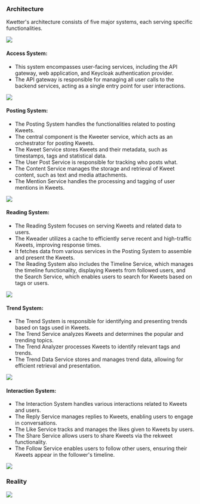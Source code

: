 ### Architecture

Kwetter's architecture consists of five major systems, each serving specific functionalities.

![](embed:SystemLandscape)

#### Access System:
- This system encompasses user-facing services, including the API gateway, web application, and Keycloak
   authentication provider.
- The API gateway is responsible for managing all user calls to the backend services, acting as a single entry point
for user interactions.

![](embed:AccessServices)

#### Posting System:
- The Posting System handles the functionalities related to posting Kweets.
- The central component is the Kweeter service, which acts as an orchestrator for posting Kweets.
- The Kweet Service stores Kweets and their metadata, such as timestamps, tags and statistical data.
- The User Post Service is responsible for tracking who posts what.
- The Content Service manages the storage and retrieval of Kweet content, such as text and media attachments.
- The Mention Service handles the processing and tagging of user mentions in Kweets.

![](embed:PostingServices)

#### Reading System:
- The Reading System focuses on serving Kweets and related data to users.
- The Kweader utilizes a cache to efficiently serve recent and high-traffic Kweets, improving response times.
- It fetches data from various services in the Posting System to assemble and present the Kweets.
- The Reading System also includes the Timeline Service, which manages the timeline functionality, displaying Kweets
from followed users, and the Search Service, which enables users to search for Kweets based on tags or users.

![](embed:ReaderServices)

#### Trend System:
- The Trend System is responsible for identifying and presenting trends based on tags used in Kweets.
- The Trend Service analyzes Kweets and determines the popular and trending topics.
- The Trend Analyzer processes Kweets to identify relevant tags and trends.
- The Trend Data Service stores and manages trend data, allowing for efficient retrieval and presentation.

![](embed:TrendServices)

#### Interaction System:
- The Interaction System handles various interactions related to Kweets and users.
- The Reply Service manages replies to Kweets, enabling users to engage in conversations.
- The Like Service tracks and manages the likes given to Kweets by users.
- The Share Service allows users to share Kweets via the rekweet functionality.
- The Follow Service enables users to follow other users, ensuring their Kweets appear in the follower's timeline.

![](embed:InteractionServices)


### Reality

![](embed:Kwetter)

